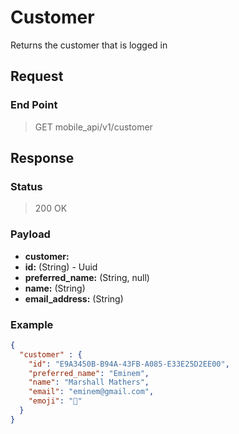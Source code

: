 # Customer
Returns the customer that is logged in

## Request
### End Point
  > GET mobile_api/v1/customer

## Response

### Status
  > 200 OK

### Payload

- **customer:**
 - **id:** (String) - Uuid
 - **preferred_name:** (String, null)
 - **name:** (String)
 - **email_address:** (String)

### Example

```json
{
  "customer" : {
    "id": "E9A3450B-B94A-43FB-A085-E33E25D2EE00",
    "preferred_name": "Eminem",
    "name": "Marshall Mathers",
    "email": "eminem@gmail.com",
    "emoji": "🍆"
  }
}
```
